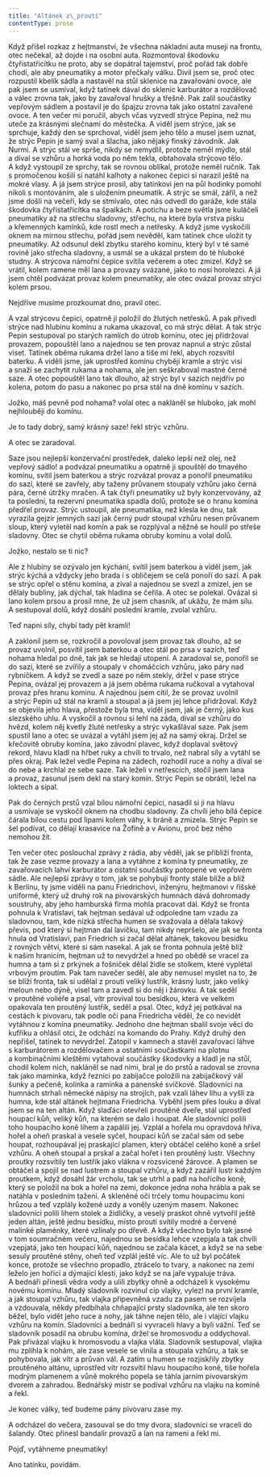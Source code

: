 ```yaml
---
title: "Altánek z\_proutí"
contentType: prose
---
```


<section>

Když přišel rozkaz z hejtmanství, že všechna nákladní auta musejí na frontu, otec nečekal, až dojde i na osobní auta. Rozmontoval škodovku čtyřistatřicítku ne proto, aby se dopátral tajemství, proč pořád tak dobře chodí, ale aby pneumatiky a motor přečkaly válku. Divil jsem se, proč otec rozpustil kbelík sádla a nastavěl na stůl sklenice na zavařování ovoce, ale pak jsem se usmíval, když tatínek dával do sklenic karburátor a rozdělovač a válec zrovna tak, jako by zavařoval hrušky a třešně. Pak zalil součástky vepřovým sádlem a postavil je do špajzu zrovna tak jako ostatní zavařené ovoce. A ten večer mi poručil, abych včas vyzvedl strýce Pepina, než mu uteče za krásnými slečnami do městečka. A viděl jsem strýce, jak se sprchuje, každý den se sprchoval, viděl jsem jeho tělo a musel jsem uznat, že strýc Pepin je samý sval a šlacha, jako nějaký finský závodník. Jak Nurmi. A strýc stál ve sprše, nikdy se nemydlil, protože neměl mýdlo, stál a díval se vzhůru a horká voda po něm tekla, obtahovala strýcovo tělo. A když vystoupil ze sprchy, tak se rovnou oblíkal, protože neměl ručník. Tak s promočenou košilí si natáhl kalhoty a nakonec čepici si narazil ještě na mokré vlasy. A já jsem strýce prosil, aby tatínkovi jen na půl hodinky pomohl nikoli s montováním, ale s uložením pneumatik. A strýc se smál, zářil, a než jsme došli na večeři, kdy se stmívalo, otec nás odvedl do garáže, kde stála škodovka čtyřistatřicítka na špalkách. A potichu a beze světla jsme kuláčeli pneumatiky až na střechu sladovny, střechu, na které byla vrstva písku a křemenných kamínků, kde rostl mech a netřesky. A když jsme vyskočili oknem na mírnou střechu, pořád jsem nevěděl, kam tatínek chce uložit ty pneumatiky. Až odsunul dekl zbytku starého komínu, který byl v té samé rovině jako střecha sladovny, a usmál se a ukázal prstem do té hluboké studny. A strýcova námořní čepice svítila večerem a otec zmizel. Když se vrátil, kolem ramene měl lana a provazy svázané, jako to nosí horolezci. A já jsem chtěl podvázat provaz kolem pneumatiky, ale otec ovázal provaz strýci kolem prsou.

Nejdříve musíme prozkoumat dno, pravil otec.

A vzal strýcovu čepici, opatrně ji položil do žlutých netřesků. A pak přivedl strýce nad hlubinu komínu a rukama ukazoval, co má strýc dělat. A tak strýc Pepin sestupoval po starých ramlích do útrob komínu, otec jej přidržoval provazem, popouštěl lano a najednou se ten provaz napnul a strýc zůstal viset. Tatínek oběma rukama držel lano a tiše mi řekl, abych rozsvítil baterku. A viděli jsme, jak uprostřed komínu chybějí kramle a strýc visí a snaží se zachytit rukama a nohama, ale jen seškraboval mastné černé saze. A otec popouštěl lano tak dlouho, až strýc byl v sazích nejdřív po kolena, potom do pasu a nakonec po prsa stál na dně komínu v sazích.

Jožko, máš pevně pod nohama? volal otec a nakláněl se hluboko, jak mohl nejhlouběji do komínu.

Je to tady dobrý, samý krásný saze! řekl strýc vzhůru.

A otec se zaradoval.

Saze jsou nejlepší konzervační prostředek, daleko lepší než olej, než vepřový sádlo! a podvázal pneumatiku a opatrně ji spouštěl do tmavého komínu, svítil jsem baterkou a strýc rozvázal provaz a ponořil pneumatiku do sazí, které se zavřely, aby taženy průvanem stoupaly vzhůru jako černá pára, černé útržky mračen. A tak čtyři pneumatiky už byly konzervovány, až ta poslední, ta rezervní pneumatika spadla dolů, protože se o hranu komína předřel provaz. Strýc ustoupil, ale pneumatika, než klesla ke dnu, tak vyrazila gejzír jemných sazí jak černý pudr stoupal vzhůru nesen průvanem sloup, který vyletěl nad komín a pak se rozplýval a něžně se houlil po střeše sladovny. Otec se chytil oběma rukama obruby komínu a volal dolů.

Jožko, nestalo se ti nic?

Ale z hlubiny se ozývalo jen kýchání, svítil jsem baterkou a viděl jsem, jak strýc kýchá a vždycky jeho brada i s obličejem se celá ponoří do sazí. A pak se strýc opřel o stěnu komína, a zíval a najednou se svezl a zmizel, jen se dělaly bubliny, jak dýchal, tak hladina se čeřila. A otec se polekal. Ovázal si lano kolem prsou a prosil mne, že už jsem chasník, ať ukážu, že mám sílu. A sestupoval dolů, když dosáhl poslední kramle, zvolal vzhůru.

Teď napni síly, chybí tady pět kramlí!

A zaklonil jsem se, rozkročil a povoloval jsem provaz tak dlouho, až se provaz uvolnil, posvítil jsem baterkou a otec stál po prsa v sazích, teď nohama hledal po dně, tak jak se hledají utopení. A zaradoval se, ponořil se do sazí, které se zvířily a stoupaly v chomáčcích vzhůru, jako páry nad rybníčkem. A když se zvedl a saze po něm stekly, držel v pase strýce Pepina, ovázal jej provazem a já jsem oběma rukama ručkoval a vytahoval provaz přes hranu komínu. A najednou jsem cítil, že se provaz uvolnil a strýc Pepin už stál na kramli a stoupal a já jsem jej lehce přidržoval. Když se objevila jeho hlava, přestože byla tma, viděl jsem, jak je černý, jako kus slezského uhlu. A vyskočil a rovnou si lehl na záda, díval se vzhůru do hvězd, kolem něj kvetly žluté netřesky a strýc vykašlával saze. Pak jsem spustil lano a otec se uvázal a vytáhl jsem jej až na samý okraj. Držel se křečovitě obruby komína, jako závodní plavec, když doplaval světový rekord, hlavu kladl na hřbet ruky a chvíli to trvalo, než nabral síly a vytáhl se přes okraj. Pak ležel vedle Pepina na zádech, rozhodil ruce a nohy a díval se do nebe a krchlal ze sebe saze. Tak leželi v netřescích, stočil jsem lana a provaz, zasunul jsem dekl na starý komín. Strýc Pepin se obrátil, ležel na loktech a sípal.

Pak do černých prstů vzal bílou námořní čepici, nasadil si ji na hlavu a usmívaje se vyskočil oknem na chodbu sladovny. Za chvíli jeho bílá čepice čárala bílou cestu pod lipami kolem váhy, k bráně a zmizela. Strýc Pepin se šel podívat, co dělají krasavice na Žofíně a v Avionu, proč bez něho nemohou žít.

Ten večer otec poslouchal zprávy z rádia, aby věděl, jak se přiblíží fronta, tak že zase vezme provazy a lana a vytáhne z komína ty pneumatiky, ze zavařovacích lahví karburátor a ostatní součástky potopené ve vepřovém sádle. Ale nejlepší zprávy o tom, jak se pohybují fronty stále blíže a blíž k Berlínu, ty jsme viděli na panu Friedrichovi, inženýru, hejtmanovi v říšské uniformě, který už druhý rok na pivovarských humnách dává dohromady soustruhy, aby jeho hamburská firma mohla pracovat dál. Když se fronta pohnula k Vratislavi, tak hejtman sedával už odpoledne tam vzadu za sladovnou, tam, kde nízká střecha humen se svažovala a dělala takový převis, pod který si hejtman dal lavičku, tam nikdy nepršelo, ale jak se fronta hnula od Vratislavi, pan Friedrich si začal dělat altánek, takovou besídku z rovných větví, které si sám nasekal. A jak se fronta pohnula ještě blíž k našim hranicím, hejtman už to nevydržel a hned po obědě se vracel za humna a tam si z prkýnek a fošniček dělal židle se stolkem, které vyplétal vrbovým proutím. Pak tam navečer seděl, ale aby nemusel myslet na to, že se blíží fronta, tak si udělal z proutí veliký lustřík, krásný lustr, jako veliký meloun nebo dýně, visel tam a zavedl si do něj i žárovku. A tak seděl v proutěné voliéře a psal, vítr províval tou besídkou, která ve velkém opakovala ten proutěný lustřík, seděl a psal. Otec, když jej potkával na cestách k pivovaru, tak podle očí pana Friedricha věděl, že co nevidět vytáhnou z komína pneumatiky. Jednoho dne hejtman sbalil svoje věci do kufříku a ohlásil otci, že odchází na komando do Prahy. Když druhý den nepřišel, tatínek to nevydržel. Zatopil v kamnech a stavěl zavařovací láhve s karburátorem a rozdělovačem a ostatními součástkami na plotnu a kombinačními kleštěmi vytahoval součástky škodovky a kladl je na stůl, chodil kolem nich, nakláněl se nad nimi, bral je do prstů a radoval se zrovna tak jako maminka, když řezníci po zabijačce položili na zabijačkový vál šunky a pečeně, kolínka a ramínka a panenské svíčkové. Sladovníci na humnách strhali německé nápisy na strojích, pak vzali láhev lihu a vyšli za humna, kde stál altánek hejtmana Friedricha. Vyběhl jsem přes louku a díval jsem se na ten altán. Když slaďáci otevřeli proutěné dveře, stál uprostřed houpací kůň, veliký kůň, na kterém se dalo i houpat. Ale sladovníci polili toho houpacího koně lihem a zapálili jej. Vzplál a hořela mu opravdová hříva, hořel a oheň praskal a vesele syčel, houpací kůň se začal sám od sebe houpat, rozhoupával jej praskající plamen, který obtáčel celého koně a sršel vzhůru. A oheň stoupal a prskal a začal hořet i ten proutěný lustr. Všechny proutky rozsvítily ten lustřík jako vlákna v rozsvícené žárovce. A plamen se obtáčel a spojil se nad lustrem a stoupal vzhůru, a když zazářil lustr každým proutkem, když dosáhl žár vrcholu, tak se utrhl a padl na hořícího koně, který se položil na bok a hořel na zemi, dokonce jedna noha hrábla a pak se natáhla v posledním tažení. A skleněné oči trčely tomu houpacímu koni hrůzou a teď vzplály kožené uzdy a voněly uzeným masem. Nakonec sladovníci polili lihem stolek a židličky, a veselý praskot ohně vytvořil ještě jeden altán, ještě jednu besídku, místo proutí svítily modré a červené malinké plaménky, které vzlínaly po dřevě. A když všechno bylo tak jasné v tom soumračném večeru, najednou se besídka lehce vzepjala a tak chvíli vzepjatá, jako ten houpací kůň, najednou se začala kácet, a když se na sebe sesuly proutěné stěny, oheň teď vzplál ještě víc. Ale to už byl počátek konce, protože se všechno propadlo, ztrácelo to tvary, a nakonec na zemi leželo jen hořící a dýmající klestí, jako když se na jaře vypaluje tráva. A bednáři přinesli vědra vody a ulili zbytky ohně a odcházeli k vysokému novému komínu. Mladý sladovník rozvinul cíp vlajky, vylezl na první kramle, a jak stoupal vzhůru, tak vlajka připevněná vzadu za pasem se rozvíjela a vzdouvala, někdy předbíhala chňapající prsty sladovníka, ale ten skoro běžel, bylo vidět jeho ruce a nohy, jak táhne nejen tělo, ale i vlající vlajku vzhůru na komín. Sladovníci a bednáři si vyvraceli hlavy a byli vážní. Teď se sladovník posadil na obrubu komína, držel se hromosvodu a oddychoval. Pak přivázal vlajku k hromosvodu a vlajka vlála. Sladovník sestupoval, vlajka mu zplihla k nohám, ale zase vesele se vlnila a stoupala vzhůru, a tak se pohybovala, jak vítr a průvan vál. A zatím u humen se rozjiskřily zbytky proutěného altánu, uprostřed vítr rozsvítil hlavu houpacího koně, tiše hořela modrým plamenem a vůně mokrého popela se táhla jarním pivovarským dvorem a zahradou. Bednářský mistr se podíval vzhůru na vlajku na komíně a řekl.

Je konec války, teď budeme pány pivovaru zase my.

A odcházel do večera, zasouval se do tmy dvora, sladovníci se vraceli do šalandy. Otec přinesl bandalír provazů a lan na rameni a řekl mi.

Pojď, vytáhneme pneumatiky!

Ano tatínku, povídám.

</section>
